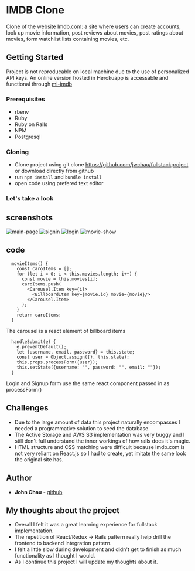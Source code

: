 # IMDB Clone

Clone of the website Imdb.com: a site where users can create accounts, look up movie information, post reviews about movies, post ratings about movies, form watchlist lists containing movies, etc.

## Getting Started

Project is not reproducable on local machine due to the use of personalized API keys. An online version hosted in Herokuapp is accessable and functional through [mi-imdb](http://mi-imdb.herokuapp.com)

### Prerequisites

* rbenv
* Ruby
* Ruby on Rails
* NPM
* Postgresql

### Cloning

* Clone project using git clone https://github.com/jwchau/fullstackproject or download directly from github
* run `npm install` and `bundle install`
* open code using prefered text editor

### Let's take a look

## screenshots
![main-page](https://github.com/jwchau/imdb-clone/blob/master/github_readme/main-page.png)
![signin](https://github.com/jwchau/imdb-clone/blob/master/github_readme/signin.png)
![login](https://github.com/jwchau/imdb-clone/blob/master/github_readme/login.png)
![movie-show](https://github.com/jwchau/imdb-clone/blob/master/github_readme/movie-show.png)

## code
```
  movieItems() {
    const caroItems = [];
    for (let i = 0; i < this.movies.length; i++) {
      const movie = this.movies[i];
      caroItems.push(
        <Carousel.Item key={i}>
          <BillboardItem key={movie.id} movie={movie}/>
        </Carousel.Item>
      );
    }
    return caroItems;
  }
```
The carousel is a react element of billboard items

```
  handleSubmit(e) {
    e.preventDefault();
    let {username, email, password} = this.state;
    const user = Object.assign({}, this.state);
    this.props.processForm({user});
    this.setState({username: "", password: "", email: ""});
  }
```
Login and Signup form use the same react component passed in as processForm(<user>)


## Challenges

* Due to the large amount of data this project naturally encompasses I needed a programmative solution to seed the database.
* The Active Storage and AWS S3 implementation was very buggy and I still don't full understand the inner workings of how rails does it's magic.
* HTML structure and CSS matching were difficult because imdb.com is not very reliant on React.js so I had to create, yet imitate the same look the original site has.

## Author

* **John Chau** - [github](https://github.com/jwchau)

## My thoughts about the project

* Overall I felt it was a great learning experience for fullstack implementation.
* The repetition of React/Redux -> Rails pattern really help drill the frontend to backend integration pattern.
* I felt a little slow during development and didn't get to finish as much functionality as I thought I would.
* As I continue this project I will update my thoughts about it.

